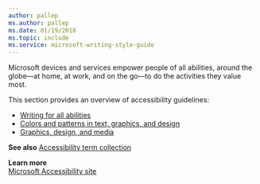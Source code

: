 ```yaml
---
author: pallep
ms.author: pallep
ms.date: 01/19/2018
ms.topic: include
ms.service: microsoft-writing-style-guide
---
```


Microsoft devices and services empower people of all abilities, around the globe—at home, at work,
and on the go—to do the activities they value most. 

This section provides an overview of accessibility guidelines:

  - [Writing for all abilities](/style-guide/accessibility/writing-all-abilities)
  - [Colors and patterns in text, graphics, and design](/style-guide/accessibility/colors-patterns-text-graphics-design) 
  - [Graphics, design, and media](/style-guide/accessibility/graphics-design-media)

**See also** [Accessibility term collection](/style-guide/a-z-word-list-term-collections/term-collections/accessibility-terms)

**Learn more**  
[Microsoft Accessibility site](https://www.microsoft.com/accessibility/)  
